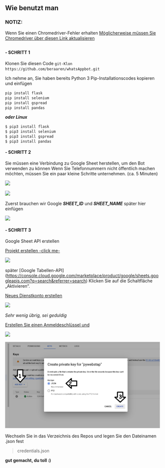 ## **Wie benutzt man**
### NOTIZ:
Wenn Sie einen Chromedriver-Fehler erhalten
[Möglicherweise müssen Sie Chromedriver über diesen Link aktualisieren](https://chromedriver.chromium.org/)
##
####  - SCHRITT 1
Klonen Sie diesen Code
`git-Klon https://github.com/beraaren/whatsAppbot.git`

Ich nehme an, Sie haben bereits Python 3
Pip-Installationscodes kopieren und einfügen
```
pip install flask 
pip install selenium 
pip install gspread
pip install pandas
```
***oder Linux***
```
$ pip3 install flask 
$ pip3 install selenium 
$ pip3 install gspread
$ pip3 install pandas
```
####  - SCHRITT 2
Sie müssen eine Verbindung zu Google Sheet herstellen, um den Bot verwenden zu können
Wenn Sie Telefonnummern nicht öffentlich machen möchten, müssen Sie ein paar kleine Schritte unternehmen.
(ca. 5 Minuten)

![](https://raw.githubusercontent.com/betamuslim/whatsAppbot/main/more_langs/Untitled.png)

![](https://raw.githubusercontent.com/betamuslim/whatsAppbot/main/more_langs/11.png)

Zuerst brauchen wir Google ***SHEET_ID*** und ***SHEET_NAME***
später hier einfügen

![](https://raw.githubusercontent.com/betamuslim/whatsAppbot/main/more_langs/2.png)

####  - SCHRITT 3
Google Sheet API erstellen

[Projekt erstellen -click me-](https://console.cloud.google.com/welcome)

![](https://raw.githubusercontent.com/betamuslim/whatsAppbot/main/more_langs/3.png)

später
[Google Tabellen-API] (https://console.cloud.google.com/marketplace/product/google/sheets.googleapis.com?q=search&referrer=search) Klicken Sie auf die Schaltfläche „Aktivieren“.

[Neues Dienstkonto erstellen](https://console.cloud.google.com/iam-admin/iam)

![](https://raw.githubusercontent.com/betamuslim/whatsAppbot/main/more_langs/4.png)
  

*Sehr wenig übrig, sei geduldig*

[Erstellen Sie einen Anmeldeschlüssel und](https://console.cloud.google.com/iam-admin/serviceaccounts)

![](https://raw.githubusercontent.com/betamuslim/whatsAppbot/main/more_langs/5.png)

![](https://raw.githubusercontent.com/beraaren/whatsAppbot/main/more_langs/6.png)

Wechseln Sie in das Verzeichnis des Repos und legen Sie den Dateinamen .json fest
> credentials.json

**gut gemacht, du toll :)**
